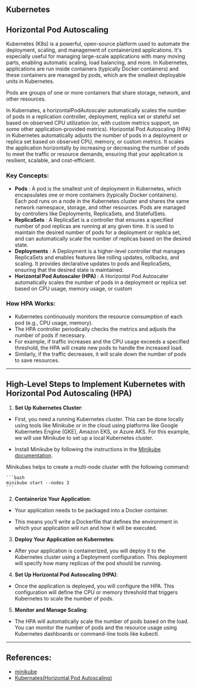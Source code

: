 ## Kubernetes

## Horizontal Pod Autoscaling

Kubernetes (K8s) is a powerful, open-source platform used to automate the deployment, scaling, and management of containerized applications. It's especially useful for managing large-scale applications with many moving parts, enabling automatic scaling, load balancing, and more. In Kubernetes, applications are run inside containers (typically Docker containers) and these containers are managed by pods, which are the smallest deployable units in Kubernetes. 

Pods are groups of one or more containers that share storage, network, and other resources.



In  Kubernates, a horizontalPodAutoscaler automatically scales the number of pods in a replication controller, deployment, replica set or stateful set based on observed CPU utilization (or, with custom metrics support, on some other application-provided metrics). Horizontal Pod Autoscaling (HPA) in Kubernetes automatically adjusts the number of pods in a deployment or replica set based on observed CPU, memory, or custom metrics. It scales the application horizontally by increasing or decreasing the number of pods to meet the traffic or resource demands, ensuring that your application is resilient, scalable, and cost-efficient.


### Key Concepts:
- **Pods** : A pod is the smallest unit of deployment in Kubernetes, which encapsulates one or more containers (typically Docker containers). Each pod runs on a node in the 
    Kubernetes cluster and shares the same network namespace, storage, and other resources. Pods are managed by controllers like Deployments, ReplicaSets, and StatefulSets.
- **ReplicaSets** : A ReplicaSet is a controller that ensures a specified number of pod replicas are running at any given time. It is used to maintain the desired number of pods for a deployment or replica set, and can automatically scale the number of replicas based on the desired state.
- **Deployments** : A Deployment is a higher-level controller that manages ReplicaSets and enables features like rolling updates, rollbacks, and scaling. It provides declarative updates to pods and ReplicaSets, ensuring that the desired state is maintained.
- **Horizontal Pod Autoscaler (HPA)** : A Horizontal Pod Autoscaler automatically scales the number of pods in a deployment or replica set based on CPU usage, memory usage, or custom
 
 
### How HPA Works:
- Kubernetes continuously monitors the resource consumption of each pod (e.g., CPU usage, memory).
- The HPA controller periodically checks the metrics and adjusts the number of pods if necessary.
- For example, if traffic increases and the CPU usage exceeds a specified threshold, the HPA will create new pods to handle the increased load.
- Similarly, if the traffic decreases, it will scale down the number of pods to save resources.

---

## High-Level Steps to Implement Kubernetes with Horizontal Pod Autoscaling (HPA)

1. **Set Up Kubernetes Cluster**:

- First, you need a running Kubernetes cluster. This can be done locally using tools like Minikube or in the cloud using platforms like Google Kubernetes Engine (GKE), Amazon EKS, or Azure AKS. For this example, we will use Minikube to set up a local Kubernetes cluster.

- Install Minikube by following the instructions in the [Minikube documentation](https://minikube.sigs.k8s.io/docs/start/).


Minikubes helps to create a multi-node cluster with the following command:
    
    ```bash
    minikube start --nodes 3
    ```


2. **Containerize Your Application**:

- Your application needs to be packaged into a Docker container.

- This means you’ll write a Dockerfile that defines the environment in which your application will run and how it will be executed.

3. **Deploy Your Application on Kubernetes**:

 - After your application is containerized, you will deploy it to the Kubernetes cluster using a Deployment configuration. This deployment will specify how many replicas of the pod should be running.

4. **Set Up Horizontal Pod Autoscaling (HPA)**:

- Once the application is deployed, you will configure the HPA. This configuration will define the CPU or memory threshold that triggers Kubernetes to scale the number of pods.

5. **Monitor and Manage Scaling**:

- The HPA will automatically scale the number of pods based on the load. You can monitor the number of pods and the resource usage using Kubernetes dashboards or command-line tools like kubectl.



---



## References:

- [minikube](https://minikube.sigs.k8s.io/docs/tutorials/multi_node/)
- [Kubernates(Horizontal Pod Autoscaling)](https://kubernetes.io/docs/tasks/run-application/horizontal-pod-autoscale/)
